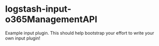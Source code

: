 # logstash-input-o365ManagementAPI
Example input plugin. This should help bootstrap your effort to write your own input plugin!
